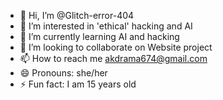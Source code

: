 - 👋 Hi, I’m @Glitch-error-404
- 👀 I’m interested in 'ethical' hacking and AI
- 🌱 I’m currently learning AI and hacking
- 💞️ I’m looking to collaborate on Website project
- 📫 How to reach me akdrama674@gmail.com
- 😄 Pronouns: she/her
- ⚡ Fun fact: I am 15 years old
<!---
Glitch-error-404/Glitch-error-404 is a ✨ special ✨ repository because its `README.md` (this file) appears on your GitHub profile.
You can click the Preview link to take a look at your changes.
--->
